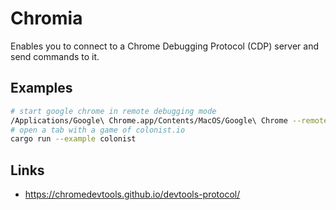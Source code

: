 # Chromia

Enables you to connect to a Chrome Debugging Protocol (CDP) server and send commands to it.

## Examples

```bash
# start google chrome in remote debugging mode
/Applications/Google\ Chrome.app/Contents/MacOS/Google\ Chrome --remote-debugging-port=9222 --user-data-dir=~/Desktop/chrome_profile
# open a tab with a game of colonist.io
cargo run --example colonist
```

## Links

- https://chromedevtools.github.io/devtools-protocol/